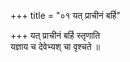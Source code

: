 +++
title = "०१ यत् प्राचीनं बर्हि"

+++
यत् प्राचीनं बर्हि स्तृणाति  
यज्ञाय च देवेभ्यश् चा वृश्चते ॥